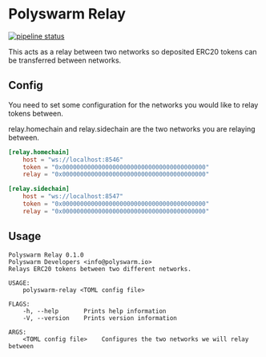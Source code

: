 # Polyswarm Relay

[![pipeline status](https://gitlab.polyswarm.io/externalci/relay/badges/master/pipeline.svg)](https://gitlab.polyswarm.io/externalci/relay/commits/master)

This acts as a relay between two networks so deposited ERC20 tokens can be
transferred between networks.

## Config

You need to set some configuration for the networks you would like to relay
tokens between.

relay.homechain and relay.sidechain are the two networks you are relaying
between.

```toml
[relay.homechain]
    host = "ws://localhost:8546"
    token = "0x0000000000000000000000000000000000000000"
    relay = "0x0000000000000000000000000000000000000000"

[relay.sidechain]
    host = "ws://localhost:8547"
    token = "0x0000000000000000000000000000000000000000"
    relay = "0x0000000000000000000000000000000000000000"
```

## Usage

```
Polyswarm Relay 0.1.0
Polyswarm Developers <info@polyswarm.io>
Relays ERC20 tokens between two different networks.

USAGE:
    polyswarm-relay <TOML config file>

FLAGS:
    -h, --help       Prints help information
    -V, --version    Prints version information

ARGS:
    <TOML config file>    Configures the two networks we will relay between
```
